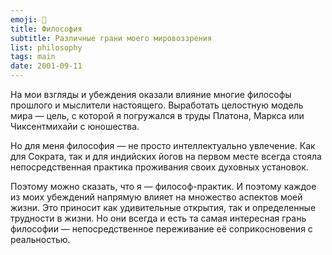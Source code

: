 ```yaml
---
emoji: 🌳
title: Философия
subtitle: Различные грани моего мировоззрения
list: philosophy
tags: main
date: 2001-09-11
---
```


На мои взгляды и убеждения оказали влияние многие философы прошлого и мыслители настоящего. Выработать  целостную модель мира — цель, с которой я погружался в труды Платона, Маркса или Чиксентмихайи с юношества.

Но для меня философия — не просто интеллектуально увлечение. Как для Сократа, так и для индийских йогов на первом месте всегда стояла непосредственная практика проживания своих духовных установок.

Поэтому можно сказать, что я — философ-практик. И поэтому каждое из моих убеждений напрямую влияет на множество аспектов моей жизни. Это приносит как удивительные открытия, так и определенные трудности в жизни. Но они всегда и есть та самая интересная грань философии — непосредственное переживание её соприкосновения с реальностью.

